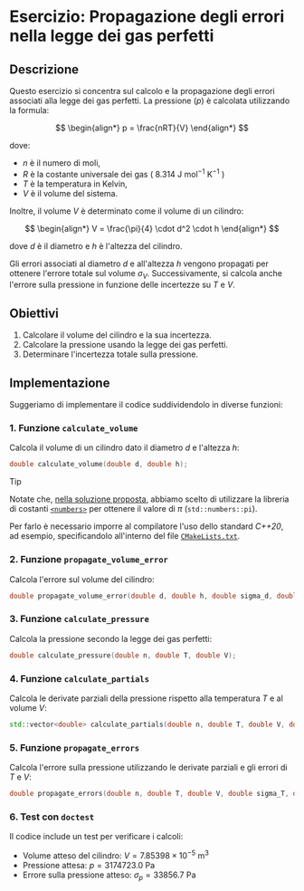 # Esercizio: Propagazione degli errori nella legge dei gas perfetti

## Descrizione

Questo esercizio si concentra sul calcolo e la propagazione degli errori associati alla legge dei gas perfetti. La pressione ($p$) è calcolata utilizzando la formula:

$$
\begin{align*}
p = \frac{nRT}{V}
\end{align*}
$$

dove:

- $n$ è il numero di moli,
- $R$ è la costante universale dei gas ( $8.314\ \mathrm{J \ mol^{-1} \ K^{-1}}$ )
- $T$ è la temperatura in Kelvin,
- $V$ è il volume del sistema.

Inoltre, il volume $V$ è determinato come il volume di un cilindro:

$$
\begin{align*}
V = \frac{\pi}{4} \cdot d^2 \cdot h
\end{align*}
$$

dove $d$ è il diametro e $h$ è l'altezza del cilindro.

Gli errori associati al diametro $d$ e all'altezza $h$ vengono propagati per ottenere l'errore totale sul volume $\sigma_V$. Successivamente, si calcola anche l'errore sulla pressione in funzione delle incertezze su $T$ e $V$.

## Obiettivi

1. Calcolare il volume del cilindro e la sua incertezza.
2. Calcolare la pressione usando la legge dei gas perfetti.
3. Determinare l'incertezza totale sulla pressione.

## Implementazione

Suggeriamo di implementare il codice suddividendolo in diverse funzioni:

### 1. Funzione `calculate_volume`

Calcola il volume di un cilindro dato il diametro $d$ e l'altezza $h$:

```cpp
double calculate_volume(double d, double h);
```

> [!TIP]
> Notate che, [nella soluzione proposta](propagate_errors.cpp#L11), abbiamo scelto di utilizzare la libreria di costanti [`<numbers>`](https://en.cppreference.com/w/cpp/numeric/constants) per ottenere il valore di $\pi$ (`std::numbers::pi`).
>
> Per farlo è necessario imporre al compilatore l'uso dello standard _C++20_, ad esempio, specificandolo all'interno del file [`CMakeLists.txt`](CMakeLists.txt#L1).

### 2. Funzione `propagate_volume_error`

Calcola l'errore sul volume del cilindro:

```cpp
double propagate_volume_error(double d, double h, double sigma_d, double sigma_h);
```

### 3. Funzione `calculate_pressure`

Calcola la pressione secondo la legge dei gas perfetti:

```cpp
double calculate_pressure(double n, double T, double V);
```

### 4. Funzione `calculate_partials`

Calcola le derivate parziali della pressione rispetto alla temperatura $T$ e al volume $V$:

```cpp
std::vector<double> calculate_partials(double n, double T, double V, double delta = 1e-6);
```

### 5. Funzione `propagate_errors`

Calcola l'errore sulla pressione utilizzando le derivate parziali e gli errori di $T$ e $V$:

```cpp
double propagate_errors(double n, double T, double V, double sigma_T, double sigma_V);
```

### 6. Test con `doctest`

Il codice include un test per verificare i calcoli:

- Volume atteso del cilindro: $V = 7.85398 \times 10^{-5} \ \text{m}^3$
- Pressione attesa: $p = 3174723.0 \ \text{Pa}$
- Errore sulla pressione atteso: $\sigma_p = 33856.7 \ \text{Pa}$
